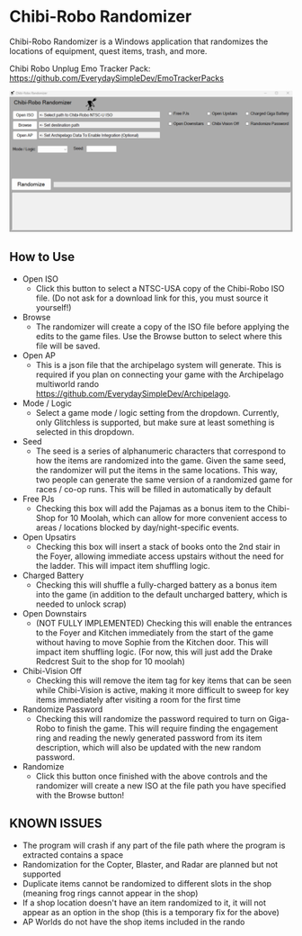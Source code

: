 # Chibi-Robo Randomizer

Chibi-Robo Randomizer is a Windows application that randomizes the locations of equipment, quest items, trash, and more.

Chibi Robo Unplug Emo Tracker Pack: https://github.com/EverydaySimpleDev/EmoTrackerPacks

![Screencap of Randomizer GUI](/Randomizer/interfaceIMG.PNG)

## How to Use

- Open ISO
  - Click this button to select a NTSC-USA copy of the Chibi-Robo ISO file. (Do not ask for a download link for this, you must source it yourself!)
- Browse
  - The randomizer will create a copy of the ISO file before applying the edits to the game files. Use the Browse button to select where this file will be saved.
- Open AP
  - This is a json file that the archipelago system will generate. This is required if you plan on connecting your game with the Archipelago multiworld rando https://github.com/EverydaySimpleDev/Archipelago.
- Mode / Logic
  - Select a game mode / logic setting from the dropdown. Currently, only Glitchless is supported, but make sure at least something is selected in this dropdown.
- Seed
  - The seed is a series of alphanumeric characters that correspond to how the items are randomized into the game. Given the same seed, the randomizer will put the items in the same locations. This way, two people can generate the same version of a randomized game for races / co-op runs. This will be filled in automatically by default
- Free PJs
  - Checking this box will add the Pajamas as a bonus item to the Chibi-Shop for 10 Moolah, which can allow for more convenient access to areas / locations blocked by day/night-specific events.
- Open Upsatirs
  - Checking this box will insert a stack of books onto the 2nd stair in the Foyer, allowing immediate access upstairs without the need for the ladder. This will impact item shuffling logic.
- Charged Battery
  - Checking this will shuffle a fully-charged battery as a bonus item into the game (in addition to the default uncharged battery, which is needed to unlock scrap)
- Open Downstairs
  - (NOT FULLY IMPLEMENTED) Checking this will enable the entrances to the Foyer and Kitchen immediately from the start of the game without having to move Sophie from the Kitchen door. This will impact item shuffling logic. (For now, this will just add the Drake Redcrest Suit to the shop for 10 moolah)
- Chibi-Vision Off
  - Checking this will remove the item tag for key items that can be seen while Chibi-Vision is active, making it more difficult to sweep for key items immediately after visiting a room for the first time
- Randomize Password
  - Checking this will randomize the password required to turn on Giga-Robo to finish the game. This will require finding the engagement ring and reading the newly generated password from its item description, which will also be updated with the new random password.
- Randomize
  - Click this button once finished with the above controls and the randomizer will create a new ISO at the file path you have specified with the Browse button!

## KNOWN ISSUES

- The program will crash if any part of the file path where the program is extracted contains a space
- Randomization for the Copter, Blaster, and Radar are planned but not supported
- Duplicate items cannot be randomized to different slots in the shop (meaning frog rings cannot appear in the shop)
- If a shop location doesn't have an item randomized to it, it will not appear as an option in the shop (this is a temporary fix for the above)
- AP Worlds do not have the shop items included in the rando
